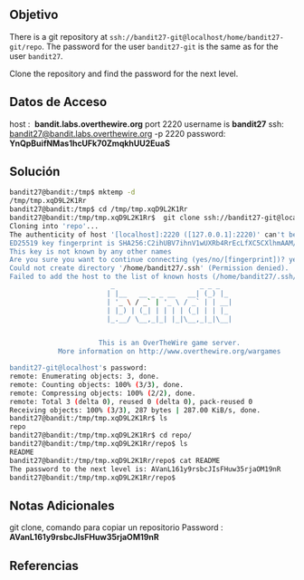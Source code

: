 ## Objetivo
There is a git repository at `ssh://bandit27-git@localhost/home/bandit27-git/repo`. The password for the user `bandit27-git` is the same as for the user `bandit27`.

Clone the repository and find the password for the next level.
## Datos de Acceso
host :  **bandit.labs.overthewire.org** port 2220
username is **bandit27**
ssh:  bandit27@bandit.labs.overthewire.org -p 2220
password: **YnQpBuifNMas1hcUFk70ZmqkhUU2EuaS**
## Solución

``` bash
bandit27@bandit:/tmp$ mktemp -d
/tmp/tmp.xqD9L2K1Rr
bandit27@bandit:/tmp$ cd /tmp/tmp.xqD9L2K1Rr
bandit27@bandit:/tmp/tmp.xqD9L2K1Rr$  git clone ssh://bandit27-git@localhost:2220/home/bandit27-git/repo
Cloning into 'repo'...
The authenticity of host '[localhost]:2220 ([127.0.0.1]:2220)' can't be established.
ED25519 key fingerprint is SHA256:C2ihUBV7ihnV1wUXRb4RrEcLfXC5CXlhmAAM/urerLY.
This key is not known by any other names
Are you sure you want to continue connecting (yes/no/[fingerprint])? yes
Could not create directory '/home/bandit27/.ssh' (Permission denied).
Failed to add the host to the list of known hosts (/home/bandit27/.ssh/known_hosts).
                         _                     _ _ _
                        | |__   __ _ _ __   __| (_) |_
                        | '_ \ / _` | '_ \ / _` | | __|
                        | |_) | (_| | | | | (_| | | |_
                        |_.__/ \__,_|_| |_|\__,_|_|\__|


                      This is an OverTheWire game server.
            More information on http://www.overthewire.org/wargames

bandit27-git@localhost's password:
remote: Enumerating objects: 3, done.
remote: Counting objects: 100% (3/3), done.
remote: Compressing objects: 100% (2/2), done.
remote: Total 3 (delta 0), reused 0 (delta 0), pack-reused 0
Receiving objects: 100% (3/3), 287 bytes | 287.00 KiB/s, done.
bandit27@bandit:/tmp/tmp.xqD9L2K1Rr$ ls
repo
bandit27@bandit:/tmp/tmp.xqD9L2K1Rr$ cd repo/
bandit27@bandit:/tmp/tmp.xqD9L2K1Rr/repo$ ls
README
bandit27@bandit:/tmp/tmp.xqD9L2K1Rr/repo$ cat README
The password to the next level is: AVanL161y9rsbcJIsFHuw35rjaOM19nR
bandit27@bandit:/tmp/tmp.xqD9L2K1Rr/repo$

```

## Notas Adicionales
git clone, comando para copiar un repositorio 
Password : **AVanL161y9rsbcJIsFHuw35rjaOM19nR**
## Referencias